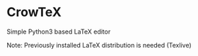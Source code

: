 # CrowTeX
Simple Python3 based LaTeX editor

Note: Previously installed LaTeX distribution is needed (Texlive)
